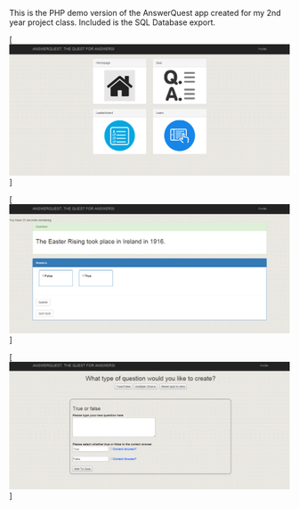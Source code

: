 This is the PHP demo version of the AnswerQuest app created for my 2nd year project class. 
Included is the SQL Database export.



[![AnswerQuest profile](https://raw.githubusercontent.com/nathanryan/answerquest/master/img/screenshots/profile.PNG)]

[![AnswerQuest quiz](https://raw.githubusercontent.com/nathanryan/answerquest/master/img/screenshots/quiz.PNG)]

[![AnswerQuest teacher](https://raw.githubusercontent.com/nathanryan/answerquest/master/img/screenshots/teacher.PNG)]

